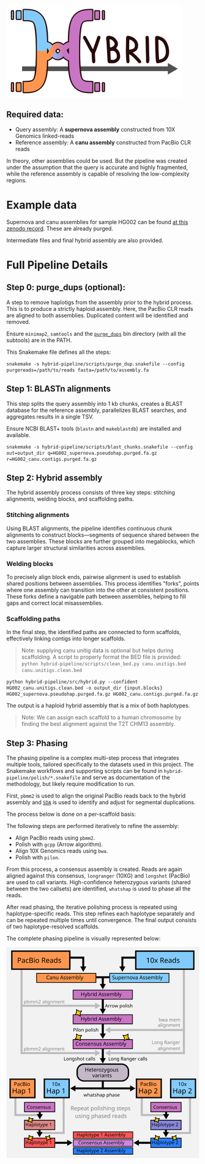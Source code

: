 ![logo](https://github.com/ScottMastro/hybrid-pipeline/blob/master/images/hybrid.svg)

## Required data:

- Query assembly: A **supernova assembly** constructed from 10X Genomics linked-reads
- Reference assembly: A **canu assembly** constructed from PacBio CLR reads

In theory, other assemblies could be used. But the pipeline was created under the assumption that the query is accurate and highly fragmented, while the reference assembly is capable of resolving the low-complexity regions.

# Example data

Supernova and canu assemblies for sample HG002 can be found [at this zenodo record](https://zenodo.org/records/15058963). These are already purged.

Intermediate files and final hybrid assembly are also provided.

# Full Pipeline Details 

## Step 0: purge_dups (optional):

A step to remove haplotigs from the assembly prior to the hybrid process. This is to produce a strictly haploid assembly. Here, the PacBio CLR reads are aligned to both assemblies. Duplicated content will be identified and removed.

Ensure `minimap2`, `samtools` and the [`purge_dups`](https://github.com/dfguan/purge_dups) bin directory (with all the subtools) are in the PATH.

This Snakemake file defines all the steps:

```
snakemake -s hybrid-pipeline/scripts/purge_dup.snakefile --config purgereads=/path/to/reads fasta=/path/to/assembly.fa
```

## Step 1: BLASTn alignments

This step splits the query assembly into 1 kb chunks, creates a BLAST database for the reference assembly, parallelizes BLAST searches, and aggregates results in a single TSV.

Ensure NCBI BLAST+ tools (`blastn` and `makeblastdb`) are installed and available.

```
snakemake -s hybrid-pipeline/scripts/blast_chunks.snakefile --config out=output_dir q=HG002_supernova.pseudohap.purged.fa.gz r=HG002_canu.contigs.purged.fa.gz
```

## Step 2: Hybrid assembly 

The hybrid assembly process consists of three key steps: stitching alignments, welding blocks, and scaffolding paths.

### Stitching alignments
Using BLAST alignments, the pipeline identifies continuous chunk alignments to construct blocks—segments of sequence shared between the two assemblies. These blocks are further grouped into megablocks, which capture larger structural similarities across assemblies.

### Welding blocks
To precisely align block ends, pairwise alignment is used to establish shared positions between assemblies. This process identifies "forks", points where one assembly can transition into the other at consistent positions. These forks define a navigable path between assemblies, helping to fill gaps and correct local misassemblies.

### Scaffolding paths
In the final step, the identified paths are connected to form scaffolds, effectively linking contigs into longer scaffolds.

> Note: supplying canu unitig data is optional but helps during scaffolding. A script to properly format the BED file is provided: `python hybrid-pipeline/scripts/clean_bed.py canu.unitigs.bed canu.unitigs.clean.bed`

```
python hybrid-pipeline/src/hybrid.py --confident HG002_canu.unitigs.clean.bed -o output_dir {input.blocks} HG002_supernova.pseudohap.purged.fa.gz HG002_canu.contigs.purged.fa.gz
```
The output is a haploid hybrid assembly that is a mix of both haplotypes. 

> Note: We can assign each scaffold to a human chromosome by finding the best alignment against the T2T CHM13 assembly.

## Step 3: Phasing

The phasing pipeline is a complex multi-step process that integrates multiple tools, tailored specifically to the datasets used in this project. The Snakemake workflows and supporting scripts can be found in `hybrid-pipeline/polish/*.snakefile` and serve as documentation of the methodology, but likely require modification to run.

First, `pbmm2` is used to align the original PacBio reads back to the hybrid assembly and [`SDA`](https://github.com/mrvollger/SDA) is used to identify and adjust for segmental duplications.

The process below is done on a per-scaffold basis:

The following steps are performed iteratively to refine the assembly:

- Align PacBio reads using `pbmm2`.
- Polish with `gcpp` (Arrow algorithm).
- Align 10X Genomics reads using `bwa`.
- Polish with `pilon`.

From this process, a consensus assembly is created. Reads are again aligned against this consensus, `longranger` (10XG) and `longshot` (PacBio) are used to call variants. High-confidence heterozygous variants (shared between the two callsets) are identified, `whatshap` is used to phase all the reads.

After read phasing, the iterative polishing process is repeated using haplotype-specific reads. This step refines each haplotype separately and can be repeated multiple times until convergence. The final output consists of two haplotype-resolved scaffolds.

The complete phasing pipeline is visually represented below:

![pipeline details](https://github.com/ScottMastro/hybrid-pipeline/blob/master/images/pipeline.svg)
